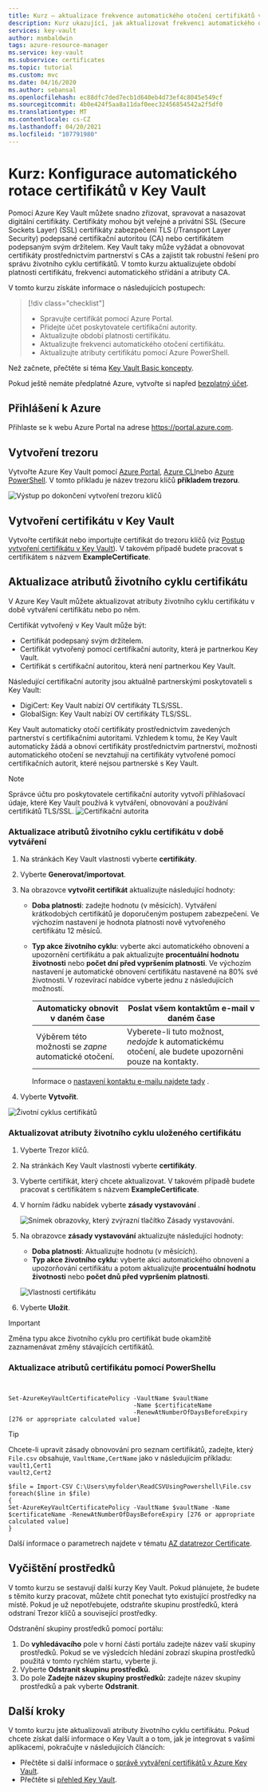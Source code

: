 ```yaml
---
title: Kurz – aktualizace frekvence automatického otočení certifikátů v Key Vault | Microsoft Docs
description: Kurz ukazující, jak aktualizovat frekvenci automatického otočení certifikátu v Azure Key Vault pomocí Azure Portal
services: key-vault
author: msmbaldwin
tags: azure-resource-manager
ms.service: key-vault
ms.subservice: certificates
ms.topic: tutorial
ms.custom: mvc
ms.date: 04/16/2020
ms.author: sebansal
ms.openlocfilehash: ec88dfc7ded7ecb1d640eb4d73ef4c8045e549cf
ms.sourcegitcommit: 4b0e424f5aa8a11daf0eec32456854542a2f5df0
ms.translationtype: MT
ms.contentlocale: cs-CZ
ms.lasthandoff: 04/20/2021
ms.locfileid: "107791980"
---
```

# <a name="tutorial-configure-certificate-auto-rotation-in-key-vault"></a>Kurz: Konfigurace automatického rotace certifikátů v Key Vault

Pomocí Azure Key Vault můžete snadno zřizovat, spravovat a nasazovat digitální certifikáty. Certifikáty mohou být veřejné a privátní SSL (Secure Sockets Layer) (SSL) certifikáty zabezpečení TLS (/Transport Layer Security) podepsané certifikační autoritou (CA) nebo certifikátem podepsaným svým držitelem. Key Vault taky může vyžádat a obnovovat certifikáty prostřednictvím partnerství s CAs a zajistit tak robustní řešení pro správu životního cyklu certifikátů. V tomto kurzu aktualizujete období platnosti certifikátu, frekvenci automatického střídání a atributy CA.

V tomto kurzu získáte informace o následujících postupech:

> [!div class="checklist"]
> * Spravujte certifikát pomocí Azure Portal.
> * Přidejte účet poskytovatele certifikační autority.
> * Aktualizujte období platnosti certifikátu.
> * Aktualizujte frekvenci automatického otočení certifikátu.
> * Aktualizujte atributy certifikátu pomocí Azure PowerShell.

Než začnete, přečtěte si téma [Key Vault Basic koncepty](../general/basic-concepts.md).

Pokud ještě nemáte předplatné Azure, vytvořte si napřed [bezplatný účet](https://azure.microsoft.com/free/?WT.mc_id=A261C142F).

## <a name="sign-in-to-azure"></a>Přihlášení k Azure

Přihlaste se k webu Azure Portal na adrese https://portal.azure.com.

## <a name="create-a-vault"></a>Vytvoření trezoru

Vytvořte Azure Key Vault pomocí [Azure Portal](../general/quick-create-portal.md), [Azure CLI](../general/quick-create-cli.md)nebo [Azure PowerShell](../general/quick-create-powershell.md). V tomto příkladu je název trezoru klíčů **příkladem trezoru**.

![Výstup po dokončení vytvoření trezoru klíčů](../media/certificates/tutorial-import-cert/vault-properties.png)

## <a name="create-a-certificate-in-key-vault"></a>Vytvoření certifikátu v Key Vault

Vytvořte certifikát nebo importujte certifikát do trezoru klíčů (viz [Postup vytvoření certifikátu v Key Vault](../secrets/quick-create-portal.md)). V takovém případě budete pracovat s certifikátem s názvem **ExampleCertificate**.

## <a name="update-certificate-lifecycle-attributes"></a>Aktualizace atributů životního cyklu certifikátu

V Azure Key Vault můžete aktualizovat atributy životního cyklu certifikátu v době vytváření certifikátu nebo po něm.

Certifikát vytvořený v Key Vault může být:

- Certifikát podepsaný svým držitelem.
- Certifikát vytvořený pomocí certifikační autority, která je partnerkou Key Vault.
- Certifikát s certifikační autoritou, která není partnerkou Key Vault.

Následující certifikační autority jsou aktuálně partnerskými poskytovateli s Key Vault:

- DigiCert: Key Vault nabízí OV certifikáty TLS/SSL.
- GlobalSign: Key Vault nabízí OV certifikáty TLS/SSL.

Key Vault automaticky otočí certifikáty prostřednictvím zavedených partnerství s certifikačními autoritami. Vzhledem k tomu, že Key Vault automaticky žádá a obnoví certifikáty prostřednictvím partnerství, možnosti automatického otočení se nevztahují na certifikáty vytvořené pomocí certifikačních autorit, které nejsou partnerské s Key Vault.

> [!NOTE]
> Správce účtu pro poskytovatele certifikační autority vytvoří přihlašovací údaje, které Key Vault používá k vytváření, obnovování a používání certifikátů TLS/SSL.
![Certifikační autorita](../media/certificates/tutorial-rotate-cert/cert-authority-create.png)
>

### <a name="update-certificate-lifecycle-attributes-at-the-time-of-creation"></a>Aktualizace atributů životního cyklu certifikátu v době vytváření

1. Na stránkách Key Vault vlastnosti vyberte **certifikáty**.
1. Vyberte **Generovat/importovat**.
1. Na obrazovce **vytvořit certifikát** aktualizujte následující hodnoty:

   - **Doba platnosti**: zadejte hodnotu (v měsících). Vytváření krátkodobých certifikátů je doporučeným postupem zabezpečení. Ve výchozím nastavení je hodnota platnosti nově vytvořeného certifikátu 12 měsíců.
   - **Typ akce životního cyklu**: vyberte akci automatického obnovení a upozornění certifikátu a pak aktualizujte **procentuální hodnotu životnosti** nebo **počet dní před vypršením platnosti**. Ve výchozím nastavení je automatické obnovení certifikátu nastavené na 80% své životnosti. V rozevírací nabídce vyberte jednu z následujících možností.

      |  Automaticky obnovit v daném čase| Poslat všem kontaktům e-mail v daném čase |
      |-----------|------|
      |Výběrem této možnosti se *zapne* automatické otočení. | Vyberete-li tuto možnost, *nedojde* k automatickému otočení, ale budete upozorněni pouze na kontakty.|
      
      Informace o [nastavení kontaktu e-mailu najdete tady](https://docs.microsoft.com/azure/key-vault/certificates/overview-renew-certificate#get-notified-about-certificate-expiration) .

1. Vyberte **Vytvořit**.

![Životní cyklus certifikátů](../media/certificates/tutorial-rotate-cert/create-cert-lifecycle.png)

### <a name="update-lifecycle-attributes-of-a-stored-certificate"></a>Aktualizovat atributy životního cyklu uloženého certifikátu

1. Vyberte Trezor klíčů.
1. Na stránkách Key Vault vlastnosti vyberte **certifikáty**.
1. Vyberte certifikát, který chcete aktualizovat. V takovém případě budete pracovat s certifikátem s názvem **ExampleCertificate**.
1. V horním řádku nabídek vyberte **zásady vystavování** .

   ![Snímek obrazovky, který zvýrazní tlačítko Zásady vystavování.](../media/certificates/tutorial-rotate-cert/cert-issuance-policy.png)

1. Na obrazovce **zásady vystavování** aktualizujte následující hodnoty:

   - **Doba platnosti**: Aktualizujte hodnotu (v měsících).
   - **Typ akce životního cyklu**: vyberte akci automatického obnovení a upozorňování certifikátu a potom aktualizujte **procentuální hodnotu životnosti** nebo **počet dnů před vypršením platnosti**.

   ![Vlastnosti certifikátu](../media/certificates/tutorial-rotate-cert/cert-policy-change.png)

1. Vyberte **Uložit**.

> [!IMPORTANT]
> Změna typu akce životního cyklu pro certifikát bude okamžitě zaznamenávat změny stávajících certifikátů.


### <a name="update-certificate-attributes-by-using-powershell"></a>Aktualizace atributů certifikátu pomocí PowerShellu

```azurepowershell


Set-AzureKeyVaultCertificatePolicy -VaultName $vaultName 
                                   -Name $certificateName 
                                   -RenewAtNumberOfDaysBeforeExpiry [276 or appropriate calculated value]
```

> [!TIP]
> Chcete-li upravit zásady obnovování pro seznam certifikátů, zadejte, který `File.csv` obsahuje, `VaultName,CertName` jako v následujícím příkladu:
> <br/>
 `vault1,Cert1` <br/>
>  `vault2,Cert2`
>
>  ```azurepowershell
>  $file = Import-CSV C:\Users\myfolder\ReadCSVUsingPowershell\File.csv 
> foreach($line in $file)
> {
> Set-AzureKeyVaultCertificatePolicy -VaultName $vaultName -Name $certificateName -RenewAtNumberOfDaysBeforeExpiry [276 or appropriate calculated value]
> }
>  ```
> 
Další informace o parametrech najdete v tématu [AZ datatrezor Certificate](/cli/azure/keyvault/certificate#az_keyvault_certificate_set_attributes).

## <a name="clean-up-resources"></a>Vyčištění prostředků

V tomto kurzu se sestavují další kurzy Key Vault. Pokud plánujete, že budete s těmito kurzy pracovat, můžete chtít ponechat tyto existující prostředky na místě.
Pokud je už nepotřebujete, odstraňte skupinu prostředků, která odstraní Trezor klíčů a související prostředky.

Odstranění skupiny prostředků pomocí portálu:

1. Do **vyhledávacího** pole v horní části portálu zadejte název vaší skupiny prostředků. Pokud se ve výsledcích hledání zobrazí skupina prostředků použitá v tomto rychlém startu, vyberte ji.
1. Vyberte **Odstranit skupinu prostředků**.
1. Do pole **Zadejte název skupiny prostředků:** zadejte název skupiny prostředků a pak vyberte **Odstranit**.


## <a name="next-steps"></a>Další kroky

V tomto kurzu jste aktualizovali atributy životního cyklu certifikátu. Pokud chcete získat další informace o Key Vault a o tom, jak je integrovat s vašimi aplikacemi, pokračujte v následujících článcích:

- Přečtěte si další informace o [správě vytváření certifikátů v Azure Key Vault](./create-certificate-scenarios.md).
- Přečtěte si [přehled Key Vault](../general/overview.md).
